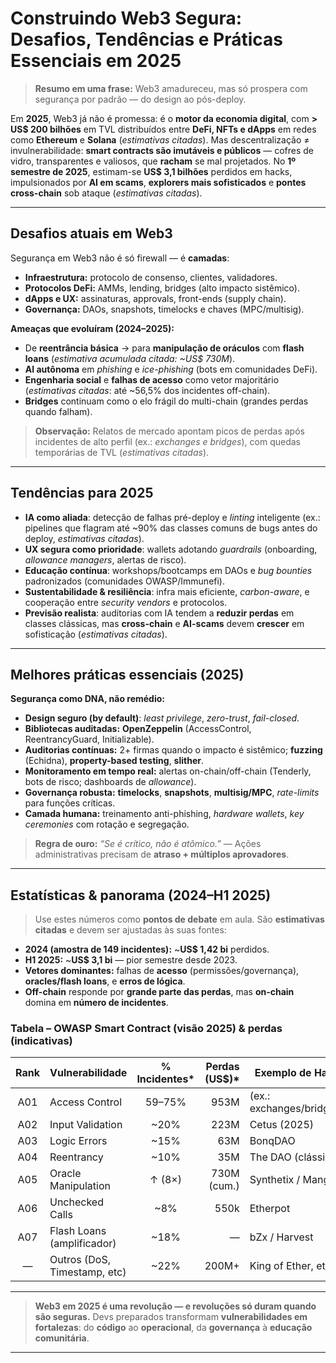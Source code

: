 

# **Construindo Web3 Segura: Desafios, Tendências e Práticas Essenciais em 2025**

> **Resumo em uma frase:** Web3 amadureceu, mas só prospera com segurança por padrão — do design ao pós-deploy.

Em **2025**, Web3 já não é promessa: é o **motor da economia digital**, com **> US$ 200 bilhões** em TVL distribuídos entre **DeFi, NFTs e dApps** em redes como **Ethereum** e **Solana** (*estimativas citadas*). Mas descentralização ≠ invulnerabilidade: **smart contracts são imutáveis e públicos** — cofres de vidro, transparentes e valiosos, que **racham** se mal projetados. No **1º semestre de 2025**, estimam-se **US$ 3,1 bilhões** perdidos em hacks, impulsionados por **AI em scams**, **explorers mais sofisticados** e **pontes cross-chain** sob ataque (*estimativas citadas*).

---

## **Desafios atuais em Web3**

Segurança em Web3 não é só firewall — é **camadas**:

* **Infraestrutura:** protocolo de consenso, clientes, validadores.
* **Protocolos DeFi:** AMMs, lending, bridges (alto impacto sistêmico).
* **dApps e UX:** assinaturas, approvals, front-ends (supply chain).
* **Governança:** DAOs, snapshots, timelocks e chaves (MPC/multisig).

**Ameaças que evoluíram (2024–2025):**

* De **reentrância básica** → para **manipulação de oráculos** com **flash loans** (*estimativa acumulada citada: ~US$ 730M*).
* **AI autônoma** em *phishing* e *ice-phishing* (bots em comunidades DeFi).
* **Engenharia social** e **falhas de acesso** como vetor majoritário (*estimativas citadas*: até ~56,5% dos incidentes off-chain).
* **Bridges** continuam como o elo frágil do multi-chain (grandes perdas quando falham).

> **Observação:** Relatos de mercado apontam picos de perdas após incidentes de alto perfil (ex.: *exchanges e bridges*), com quedas temporárias de TVL (*estimativas citadas*).

---

## **Tendências para 2025**

* **IA como aliada**: detecção de falhas pré-deploy e *linting* inteligente (ex.: pipelines que flagram até ~90% das classes comuns de bugs antes do deploy, *estimativas citadas*).
* **UX segura como prioridade**: wallets adotando *guardrails* (onboarding, *allowance managers*, alertas de risco).
* **Educação contínua**: workshops/bootcamps em DAOs e *bug bounties* padronizados (comunidades OWASP/Immunefi).
* **Sustentabilidade & resiliência**: infra mais eficiente, *carbon-aware*, e cooperação entre *security vendors* e protocolos.
* **Previsão realista**: auditorias com IA tendem a **reduzir perdas** em classes clássicas, mas **cross-chain** e **AI-scams** devem **crescer** em sofisticação (*estimativas citadas*).

---

## **Melhores práticas essenciais (2025)**

**Segurança como DNA, não remédio:**

* **Design seguro (by default)**: *least privilege*, *zero-trust*, *fail-closed*.
* **Bibliotecas auditadas:** **OpenZeppelin** (AccessControl, ReentrancyGuard, Initializable).
* **Auditorias contínuas:** 2+ firmas quando o impacto é sistêmico; **fuzzing** (Echidna), **property-based testing**, **slither**.
* **Monitoramento em tempo real:** alertas on-chain/off-chain (Tenderly, bots de risco; dashboards de *allowance*).
* **Governança robusta:** **timelocks**, **snapshots**, **multisig/MPC**, *rate-limits* para funções críticas.
* **Camada humana:** treinamento anti-phishing, *hardware wallets*, *key ceremonies* com rotação e segregação.

> **Regra de ouro:** *“Se é crítico, não é atômico.”* — Ações administrativas precisam de **atraso + múltiplos aprovadores**.

---

## **Estatísticas & panorama (2024–H1 2025)**

> Use estes números como **pontos de debate** em aula. São **estimativas citadas** e devem ser ajustadas às suas fontes:

* **2024 (amostra de 149 incidentes):** ~**US$ 1,42 bi** perdidos.
* **H1 2025:** ~**US$ 3,1 bi** — pior semestre desde 2023.
* **Vetores dominantes:** falhas de **acesso** (permissões/governança), **oracles/flash loans**, e **erros de lógica**.
* **Off-chain** responde por **grande parte das perdas**, mas **on-chain** domina em **número de incidentes**.

### **Tabela – OWASP Smart Contract (visão 2025) & perdas (indicativas)**

| Rank | Vulnerabilidade              | % Incidentes* | Perdas (US$)* | Exemplo de Hack          |
| :--: | ---------------------------- | :-----------: | ------------: | ------------------------ |
|  A01 | Access Control               |     59–75%    |          953M | (ex.: exchanges/bridges) |
|  A02 | Input Validation             |      ~20%     |          223M | Cetus (2025)             |
|  A03 | Logic Errors                 |      ~15%     |           63M | BonqDAO                  |
|  A04 | Reentrancy                   |      ~10%     |           35M | The DAO (clássico)       |
|  A05 | Oracle Manipulation          |     ↑ (8×)    |   730M (cum.) | Synthetix / Mango        |
|  A06 | Unchecked Calls              |      ~8%      |          550k | Etherpot                 |
|  A07 | Flash Loans (amplificador)   |      ~18%     |             — | bZx / Harvest            |
|   —  | Outros (DoS, Timestamp, etc) |      ~22%     |         200M+ | King of Ether, etc.      |



---




> **Web3 em 2025 é uma revolução — e revoluções só duram quando são seguras.**
> Devs preparados transformam **vulnerabilidades em fortalezas**: do **código** ao **operacional**, da **governança** à **educação comunitária**.


---

